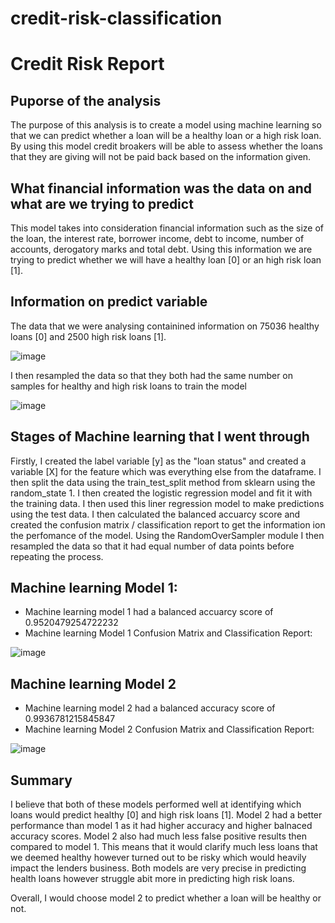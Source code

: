 # credit-risk-classification

# Credit Risk Report

## Puporse of the analysis

The purpose of this analysis is to create a model using machine learning so that we can predict whether a loan will be a healthy loan or a high risk loan. By using this model credit broakers will be able to assess whether the loans that they are giving will not be paid back based on the information given.

## What financial information was the data on and what are we trying to predict

This model takes into consideration financial information such as the size of the loan, the interest rate, borrower income, debt to income, number of accounts, derogatory marks and total debt. Using this information we are trying to predict whether we will have a healthy loan [0] or an high risk loan [1].

## Information on predict variable
The data that we were analysing containined information on 75036 healthy loans [0] and 2500 high risk loans [1].

![image](https://user-images.githubusercontent.com/114998403/226019284-84f0dd6e-e970-475f-9f31-2c7794e40405.png)

I then resampled the data so that they both had the same number on samples for healthy and high risk loans to train the model

![image](https://user-images.githubusercontent.com/114998403/226019981-11853438-4449-4ff0-90ed-078e3a1e3de6.png)

## Stages of Machine learning that I went through

Firstly, I created the label variable [y] as the "loan status" and created a variable [X] for the feature which was everything else from the dataframe. I then split the data using the train_test_split method from sklearn using the random_state 1. I then created the logistic regression model and fit it with the training data. I then used this liner regression model to make predictions using the test data. I then calculated the balanced accuarcy score and created the confusion matrix / classification report to get the information ion the perfomance of the model. Using the RandomOverSampler module I then resampled the data so that it had equal number of data points before repeating the process.

## Machine learning Model 1:
* Machine learning model 1 had a balanced accuarcy score of 0.9520479254722232
* Machine learning Model 1 Confusion Matrix and Classification Report:

![image](https://user-images.githubusercontent.com/114998403/226024325-eea8c3d4-f8f9-42bb-84d3-cd3f39939d8c.png)

## Machine learning Model 2
* Machine learning model 2 had a balanced accuracy score of 0.9936781215845847
* Machine learning Model 2 Confusion Matrix and Classification Report:

![image](https://user-images.githubusercontent.com/114998403/226024862-be35903b-93ca-41ad-bee4-0b9d4adf6b78.png)

## Summary

I believe that both of these models performed well at identifying which loans would predict healthy [0] and high risk loans [1]. Model 2 had a better performance than model 1 as it had higher accuracy and higher balnaced accuracy scores. Model 2 also had much less false positive results then compared to model 1. This means that it would clarify much less loans that we deemed healthy however turned out to be risky which would heavily impact the lenders business. Both models are very precise in predicting health loans however struggle abit more in predicting high risk loans. 

Overall, I would choose model 2 to predict whether a loan will be healthy or not.





